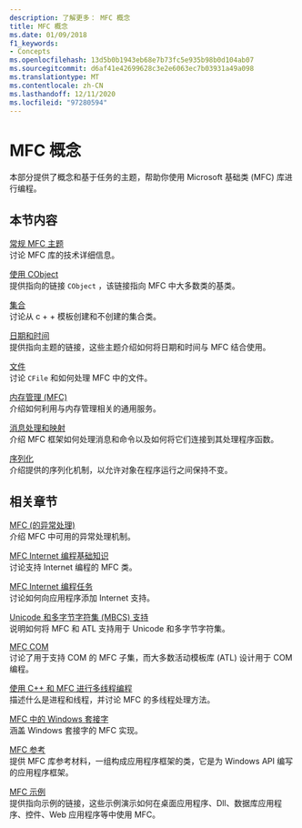 ```yaml
---
description: 了解更多： MFC 概念
title: MFC 概念
ms.date: 01/09/2018
f1_keywords:
- Concepts
ms.openlocfilehash: 13d5b0b1943eb68e7b73fc5e935b98b0d104ab07
ms.sourcegitcommit: d6af41e42699628c3e2e6063ec7b03931a49a098
ms.translationtype: MT
ms.contentlocale: zh-CN
ms.lasthandoff: 12/11/2020
ms.locfileid: "97280594"
---
```

# <a name="mfc-concepts"></a>MFC 概念

本部分提供了概念和基于任务的主题，帮助你使用 Microsoft 基础类 (MFC) 库进行编程。

## <a name="in-this-section"></a>本节内容

[常规 MFC 主题](general-mfc-topics.md)<br/>
讨论 MFC 库的技术详细信息。

[使用 CObject](using-cobject.md)<br/>
提供指向的链接 `CObject` ，该链接指向 MFC 中大多数类的基类。

[集合](collections.md)<br/>
讨论从 c + + 模板创建和不创建的集合类。

[日期和时间](../atl-mfc-shared/date-and-time.md)<br/>
提供指向主题的链接，这些主题介绍如何将日期和时间与 MFC 结合使用。

[文件](files-in-mfc.md)<br/>
讨论 `CFile` 和如何处理 MFC 中的文件。

[内存管理 (MFC) ](memory-management.md)<br/>
介绍如何利用与内存管理相关的通用服务。

[消息处理和映射](message-handling-and-mapping.md)<br/>
介绍 MFC 框架如何处理消息和命令以及如何将它们连接到其处理程序函数。

[序列化](serialization-in-mfc.md)<br/>
介绍提供的序列化机制，以允许对象在程序运行之间保持不变。

## <a name="related-sections"></a>相关章节

[MFC (的异常处理) ](exception-handling-in-mfc.md)<br/>
介绍 MFC 中可用的异常处理机制。

[MFC Internet 编程基础知识](mfc-internet-programming-basics.md)<br/>
讨论支持 Internet 编程的 MFC 类。

[MFC Internet 编程任务](mfc-internet-programming-tasks.md)<br/>
讨论如何向应用程序添加 Internet 支持。

[Unicode 和多字节字符集 (MBCS) 支持](../atl-mfc-shared/unicode-and-multibyte-character-set-mbcs-support.md)<br/>
说明如何将 MFC 和 ATL 支持用于 Unicode 和多字节字符集。

[MFC COM](mfc-com.md)<br/>
讨论了用于支持 COM 的 MFC 子集，而大多数活动模板库 (ATL) 设计用于 COM 编程。

[使用 C++ 和 MFC 进行多线程编程](../parallel/multithreading-with-cpp-and-mfc.md)<br/>
描述什么是进程和线程，并讨论 MFC 的多线程处理方法。

[MFC 中的 Windows 套接字](windows-sockets.md)<br/>
涵盖 Windows 套接字的 MFC 实现。

[MFC 参考](mfc-desktop-applications.md)<br/>
提供 MFC 库参考材料，一组构成应用程序框架的类，它是为 Windows API 编写的应用程序框架。

[MFC 示例](../overview/visual-cpp-samples.md#mfc-samples)<br/>
提供指向示例的链接，这些示例演示如何在桌面应用程序、Dll、数据库应用程序、控件、Web 应用程序等中使用 MFC。

